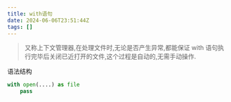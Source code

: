 ```yaml
---
title: with语句
date: 2024-06-06T23:51:44Z
tags: []
---
```


> 又称上下文管理器,在处理文件时,无论是否产生异常,都能保证 with 语句执行完毕后关闭已近打开的文件,这个过程是自动的,无需手动操作.

语法结构

```python
with open(....) as file
    pass
```
